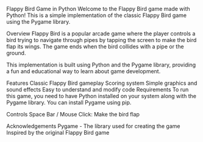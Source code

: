 Flappy Bird Game in Python
Welcome to the Flappy Bird game made with Python! This is a simple implementation of the classic Flappy Bird game using the Pygame library.

Overview
Flappy Bird is a popular arcade game where the player controls a bird trying to navigate through pipes by tapping the screen to make the bird flap its wings. The game ends when the bird collides with a pipe or the ground.

This implementation is built using Python and the Pygame library, providing a fun and educational way to learn about game development.

Features
Classic Flappy Bird gameplay
Scoring system
Simple graphics and sound effects
Easy to understand and modify code
Requirements
To run this game, you need to have Python installed on your system along with the Pygame library. You can install Pygame using pip.

Controls
Space Bar / Mouse Click: Make the bird flap

Acknowledgements
Pygame - The library used for creating the game
Inspired by the original Flappy Bird game

